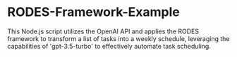 # RODES-Framework-Example
This Node.js script utilizes the OpenAI API and applies the RODES framework to transform a list of tasks into a weekly schedule, leveraging the capabilities of 'gpt-3.5-turbo' to effectively automate task scheduling.
